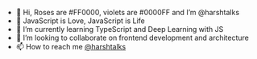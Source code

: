 - 👋 Hi, Roses are #FF0000, violets are #0000FF and I’m @harshtalks
- 🤍 JavaScript is Love, JavaScript is Life
- 🌱 I’m currently learning TypeScript and Deep Learning with JS
- 💞️ I’m looking to collaborate on frontend development and architecture
- 📫 How to reach me [@harshtalks](https://instagram.com/harshtalks)

<!---
harshtalks/harshtalks is a ✨ special ✨ repository because its `README.md` (this file) appears on your GiCancel changestHub profile.
You can click the Preview link to take a look at your changes.
--->
